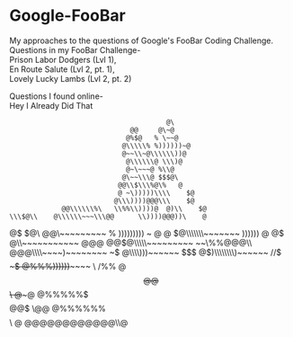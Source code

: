 # Google-FooBar
My approaches to the questions of Google's FooBar Coding Challenge.          
Questions in my FooBar Challenge-  
Prison Labor Dodgers (Lvl 1),  
En Route Salute (Lvl 2, pt. 1),  
Lovely Lucky Lambs (Lvl 2, pt. 2)
 
Questions I found online-           
Hey I Already Did That 


                                           @\
                                  @@     @\~@
                                 @%$@   % \~~@
                                @\\\\\% %))))))~@
                                @~~\\~@\\\\\\))@
                                 @\\\\\\@ \\\)@
                                 @~\~~~@ %\\@
                                @\~~\\\@ $$$@\
                               @@\\$\\\%@\%   @
                               @ ~\)))))\\\\    $@
                              @\\\))))@@@\\\    $@
                 @@\\\\\\%\   \\%%\\))))@  @)\\    $@
    \\\$@\\    @\\\\\\~~~\\\@@      \\))))@@@))\    @
 \@\$  $@\ @@\\\~~~~~~~~~  %     )))))))))      ~ @
@        $@\\\\\\\~~~~~~~            ))))))       @
 @$      @\\\\~~~~~~~~~~~                   $@@
  @$  @@$@\\\\\~~~~~~~~~           ~~\%%@@@\\
   @@@\\\\~~~~)~~~~~~~~              ~$
       @\\\\\\\\\)))~~~~~~               $$$
        @$)\\\\\\\\)~~~~~~     //$$$$$   ~~~$
        @%%%))))))~~~~~~   \  /%%  @  ~~$$@
          @$$$$$$$$$$      \        @~~~@
           @%%%%%$$$ $$     @@$     \\@@
             @%%%%%%$$$$       \ @
                 @@@@@@@@@@@@\\\\@
